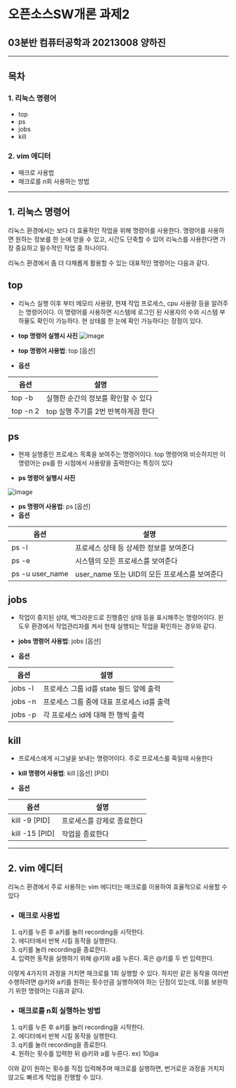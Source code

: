 # 오픈소스SW개론 과제2
## 03분반 컴퓨터공학과 20213008 양하진

---
## 목차
### 1. 리눅스 명령어
- top
- ps
- jobs
- kill

### 2. vim 에디터
- 매크로 사용법
- 매크로를 n회 사용하는 방법

---
## 1. 리눅스 명령어

리눅스 환경에서는 보다 더 효율적인 작업을 위해 명령어를 사용한다. 명령어를 사용하면 원하는 정보를 한 눈에 얻을 수 있고, 시간도 단축할 수 있어 리눅스를 사용한다면 가장 중요하고 필수적인 작업 중 하나이다.


리눅스 환경에서 좀 더 다채롭게 활용할 수 있는 대표적인 명령어는 다음과 같다.

## **top**
- 리눅스 실행 이후 부터 메모리 사용량, 현재 작업 프로세스, cpu 사용량 등을 알려주는 명령어이다. 이 명령어를 사용하면 시스템에 로그인 된 사용자의 수와 시스템 부하율도 확인이 가능하다. 현 상태를 한 눈에 확인 가능하다는 장점이 있다.

- **top 명령어 실행시 사진**
![image](https://user-images.githubusercontent.com/78745267/170872340-447f5598-07e4-4af4-84de-7a4d2aac28ca.png)

- **top 명령어 사용법**: top [옵션]
- **옵션**

|옵션|설명|
|---|------|
|top -b|실행한 순간의 정보를 확인할 수 있다|
|top -n 2|top 실행 주기를 2번 반복하게끔 한다|

## **ps**
- 현재 실행중인 프로세스 목록을 보여주는 명령어이다. top 명령어와 비슷하지만 이 명령어는 ps를 한 시점에서 사용량을 출력한다는 특징이 있다

- **ps 명령어 실행시 사진**

![image](https://user-images.githubusercontent.com/78745267/170872920-3f4dbff7-b7d6-4318-b10b-375505887f06.png)

- **ps 명령어 사용법**: ps [옵션]
- **옵션**

|옵션|설명|
|---|------|
|ps -l|프로세스 상태 등 상세한 정보를 보여준다|
|ps -e|시스템의 모든 프로세스를 보여준다|
|ps -u user_name|user_name 또는 UID의 모든 프로세스를 보여준다|


## **jobs**
- 작업이 중지된 상태, 백그라운드로 진행중인 상태 등을 표시해주는 명령어이다. 윈도우 환경에서 작업관리자를 켜서 현재 실행되는 작업을 확인하는 경우와 같다.

- **jobs 명령어 사용법**: jobs [옵션]
- **옵션**

|옵션|설명|
|---|------|
|jobs -l|프로세스 그룹 id를 state 필드 앞에 출력|
|jobs -n|프로세스 그룹 중에 대표 프로세스 id를 출력|
|jobs -p|각 프로세스 id에 대해 한 행씩 출력 |
 
## **kill**
- 프로세스에게 시그널을 보내는 명령어이다. 주로 프로세스를 죽일때 사용한다

- **kill 명령어 사용법**: kill [옵션] [PID]
- **옵션**

|옵션|설명|
|---|------|
|kill -9 [PID]|프로세스를 강제로 종료한다|
|kill -15 [PID]|작업을 종료한다|

***
## 2. vim 에디터


리눅스 환경에서 주로 사용하는 vim 에디터는 매크로를 이용하여 효율적으로 사용할 수 있다

- ### **매크로 사용법**
1) q키를 누른 후 a키를 눌러 recording을 시작한다.
2) 에디터에서 반복 시킬 동작을 실행한다.
3) q키를 눌러 recording을 종료한다.
4) 입력한 동작을 실행하기 위해 @키와 a를 누른다. 혹은 @키를 두 번 입력한다.

이렇게 4가지의 과정을 거치면 매크로를 1회 실행할 수 있다. 하지만 같은 동작을 여러번 수행하려면 @키와 a키를 원하는 횟수만큼 실행하여야 하는 단점이 있는데, 이를 보완하기 위한 명령어는 다음과 같다.

- ### **매크로를 n회 실행하는 방법** 
1) q키를 누른 후 a키를 눌러 recording을 시작한다.
2) 에디터에서 반복 시킬 동작을 실행한다.
3) q키를 눌러 recording을 종료한다.
4) 원하는 횟수를 입력한 뒤 @키와 a를 누른다. ex) 10@a

이와 같이 원하는 횟수를 직접 입력해주며 매크로를 실행하면, 번거로운 과정을 거치지 않고도 빠르게 작업을 진행할 수 있다. 
